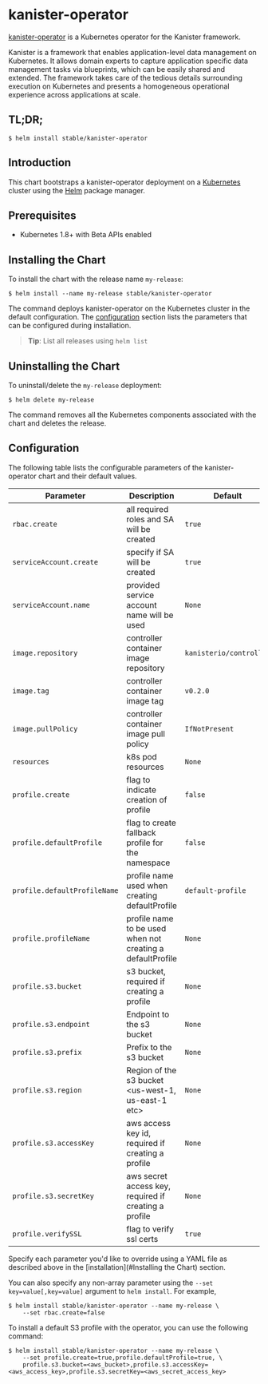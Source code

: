 # kanister-operator

[kanister-operator](https://github.com/kanisterio/kanister) is a Kubernetes operator for the Kanister framework.

Kanister is a framework that enables application-level data management on Kubernetes. It allows domain experts to capture application specific data management tasks via blueprints, which can be easily shared and extended. The framework takes care of the tedious details surrounding execution on Kubernetes and presents a homogeneous operational experience across applications at scale.

## TL;DR;

```console
$ helm install stable/kanister-operator
```

## Introduction

This chart bootstraps a kanister-operator deployment on a [Kubernetes](http://kubernetes.io) cluster using the [Helm](https://helm.sh) package manager.

## Prerequisites
  - Kubernetes 1.8+ with Beta APIs enabled

## Installing the Chart

To install the chart with the release name `my-release`:

```console
$ helm install --name my-release stable/kanister-operator
```

The command deploys kanister-operator on the Kubernetes cluster in the default configuration. The [configuration](#configuration) section lists the parameters that can be configured during installation.

> **Tip**: List all releases using `helm list`

## Uninstalling the Chart

To uninstall/delete the `my-release` deployment:

```console
$ helm delete my-release
```

The command removes all the Kubernetes components associated with the chart and deletes the release.

## Configuration

The following table lists the configurable parameters of the kanister-operator chart and their default values.

Parameter | Description | Default
--- | --- | ---
`rbac.create` | all required roles and SA will be created | `true`
`serviceAccount.create`| specify if SA will be created | `true`
`serviceAccount.name`| provided service account name will be used | `None`
`image.repository` | controller container image repository | `kanisterio/controller`
`image.tag` | controller container image tag | `v0.2.0`
`image.pullPolicy` | controller container image pull policy | `IfNotPresent`
`resources` | k8s pod resources | `None`
`profile.create` | flag to indicate creation of profile | `false`
`profile.defaultProfile` | flag to create fallback profile for the namespace | `false`
`profile.defaultProfileName` | profile name used when creating defaultProfile | `default-profile`
`profile.profileName` | profile name to be used when not creating a defaultProfile | `None`
`profile.s3.bucket` | s3 bucket, required if creating a profile | `None`
`profile.s3.endpoint` | Endpoint to the s3 bucket | `None`
`profile.s3.prefix` | Prefix to the s3 bucket | `None`
`profile.s3.region` | Region of the s3 bucket <us-west-1, us-east-1 etc> | `None`
`profile.s3.accessKey` | aws access key id, required if creating a profile | `None`
`profile.s3.secretKey` | aws secret access key, required if creating a profile | `None`
`profile.verifySSL` | flag to verify ssl certs | `true`

Specify each parameter you'd like to override using a YAML file as described above in the [installation](#Installing the Chart) section.

You can also specify any non-array parameter using the `--set key=value[,key=value]` argument to `helm install`. For example,

```console
$ helm install stable/kanister-operator --name my-release \
    --set rbac.create=false
```

To install a default S3 profile with the operator, you can use the following command:

```console
$ helm install stable/kanister-operator --name my-release \
    --set profile.create=true,profile.defaultProfile=true, \
    profile.s3.bucket=<aws_bucket>,profile.s3.accessKey=<aws_access_key>,profile.s3.secretKey=<aws_secret_access_key>
```
